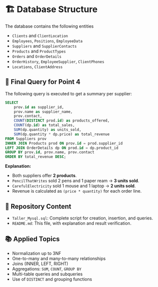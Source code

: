 # 🏗️ Database Structure

The database contains the following entities

- `Clients` and `ClientLocation`
- `Employees`, `Positions`, `EmployeeData`
- `Suppliers` and `SupplierContacts`
- `Products` and `ProductTypes`
- `Orders` and `OrderDetails`
- `OrderHistory`, `EmployeeSupplier`, `ClientPhones`
- `Locations`, `ClientAddress`


## 🧠 Final Query for Point 4

The following query is executed to get a summary per supplier:

```sql
SELECT 
    prov.id as supplier_id,
    prov.name as supplier_name,
    prov.contact,
    COUNT(DISTINCT prod.id) as products_offered,
    COUNT(dp.id) as total_sales,
    SUM(dp.quantity) as units_sold,
    SUM(dp.quantity * dp.price) as total_revenue
FROM Suppliers prov
INNER JOIN Products prod ON prov.id = prod.supplier_id
LEFT JOIN OrderDetails dp ON prod.id = dp.product_id
GROUP BY prov.id, prov.name, prov.contact
ORDER BY total_revenue DESC;
```

**Explanation:**

- Both suppliers offer **2 products**.
- `PencilThatWrites` sold 2 pens and 1 paper ream → **3 units sold**.
- `CarefulElectricity` sold 1 mouse and 1 laptop → **2 units sold**.
- Revenue is calculated as `(price * quantity)` for each order line.


## 📁 Repository Content

- `Taller_Mysql.sql`: Complete script for creation, insertion, and queries.
- `README.md`: This file, with explanation and result verification.


## 📚 Applied Topics

- Normalization up to 3NF
- One-to-many and many-to-many relationships
- Joins (INNER, LEFT, RIGHT)
- Aggregations: `SUM`, `COUNT`, `GROUP BY`
- Multi-table queries and subqueries
- Use of `DISTINCT` and grouping functions

